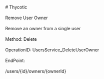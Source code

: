 <br>#     Thycotic</br>
<br>Remove User Owner</br>
<br>Remove an owner from a single user</br>
<br>Method: Delete</br>
<br>OperationID: UsersService_DeleteUserOwner</br>
<br>EndPoint:</br>
<br>/users/{id}/owners/{ownerId}</br>
